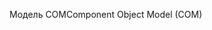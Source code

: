 <span data-ttu-id="7fa34-101">Модель COM</span><span class="sxs-lookup"><span data-stu-id="7fa34-101">Component Object Model (COM)</span></span>